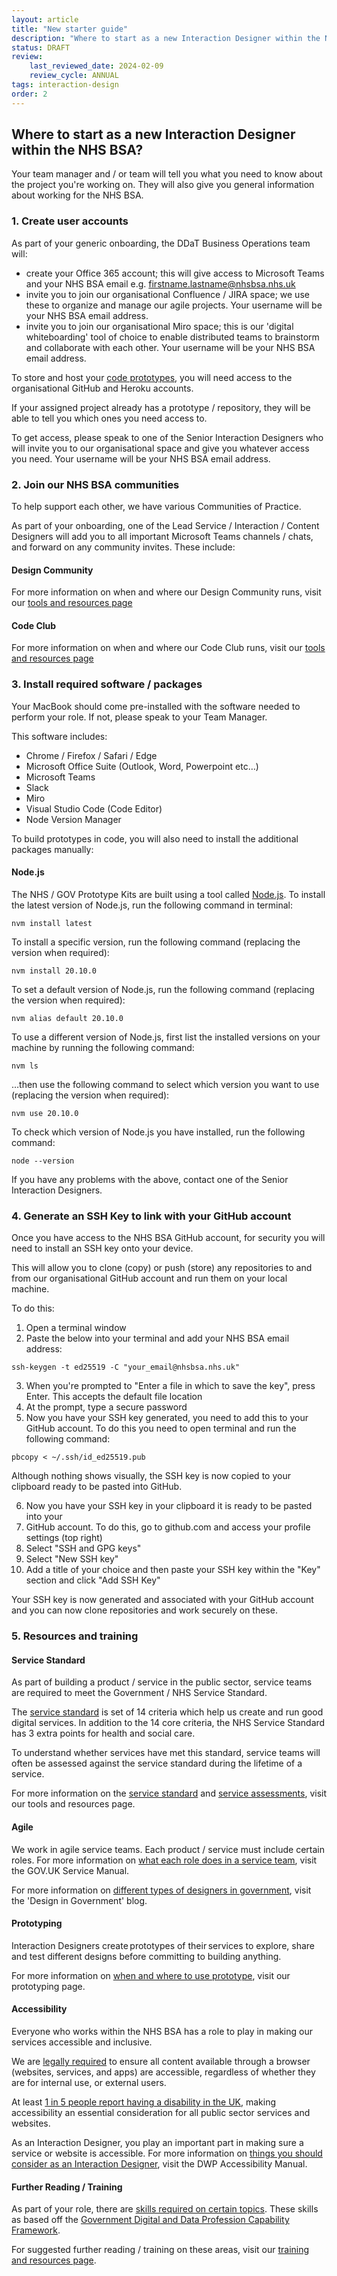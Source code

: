 ```yaml
---
layout: article
title: "New starter guide"
description: "Where to start as a new Interaction Designer within the NHS BSA?"
status: DRAFT
review:
    last_reviewed_date: 2024-02-09
    review_cycle: ANNUAL
tags: interaction-design
order: 2
---
```


## Where to start as a new Interaction Designer within the NHS BSA? 

Your team manager and / or team will tell you what you need to know about the project you're working on. They will also give you general information about working for the NHS BSA.

### 1. Create user accounts 

As part of your generic onboarding, the DDaT Business Operations team will: 

* create your Office 365 account; this will give access to Microsoft Teams and your NHS BSA email e.g. firstname.lastname@nhsbsa.nhs.uk 
* invite you to join our organisational Confluence / JIRA space; we use these to organize and manage our agile projects. Your username will be your NHS BSA email address. 
* invite you to join our organisational Miro space; this is our 'digital whiteboarding' tool of choice to enable distributed teams to brainstorm and collaborate with each other. Your username will be your NHS BSA email address. 

To store and host your [code prototypes](../prototypes/#using-code-prototypes), you will need access to the organisational GitHub and Heroku accounts. 

If your assigned project already has a prototype / repository, they will be able to tell you which ones you need access to. 

To get access, please speak to one of the Senior Interaction Designers who will invite you to our organisational space and give you whatever access you need. Your username will be your NHS BSA email address. 

### 2. Join our NHS BSA communities 

To help support each other, we have various Communities of Practice. 

As part of your onboarding, one of the Lead Service / Interaction / Content Designers will add you to all important Microsoft Teams channels / chats, and forward on any community invites. These include: 

#### Design Community 

For more information on when and where our Design Community runs, visit our [tools and resources page](../../design-tools-resources/#design-community)

#### Code Club 

For more information on when and where our Code Club runs, visit our [tools and resources page](../../design-tools-resources/#code-club)

### 3. Install required software / packages 

Your MacBook should come pre-installed with the software needed to perform your role. If not, please speak to your Team Manager. 

This software includes: 

* Chrome / Firefox / Safari / Edge 
* Microsoft Office Suite (Outlook, Word, Powerpoint etc…) 
* Microsoft Teams 
* Slack 
* Miro 
* Visual Studio Code (Code Editor) 
* Node Version Manager 

To build prototypes in code, you will also need to install the additional packages manually: 

#### Node.js 

The NHS / GOV Prototype Kits are built using a tool called [Node.js](https://nodejs.org/en). To install the latest version of Node.js, run the following command in terminal: 
 
`nvm install latest`
 
To install a specific version, run the following command (replacing the version when required): 
 
`nvm install 20.10.0`
 
To set a default version of Node.js, run the following command (replacing the version when required): 
 
`nvm alias default 20.10.0`
 
To use a different version of Node.js, first list the installed versions on your machine by running the following command: 
 
`nvm ls`
 
…then use the following command to select which version you want to use (replacing the version when required): 
 
`nvm use 20.10.0`

To check which version of Node.js you have installed, run the following command: 

`node --version` 

If you have any problems with the above, contact one of the Senior Interaction Designers. 

### 4. Generate an SSH Key to link with your GitHub account 

Once you have access to the NHS BSA GitHub account, for security you will need to install an SSH key onto your device. 

This will allow you to clone (copy) or push (store) any repositories to and from our organisational GitHub account and run them on your local machine. 

To do this: 

1. Open a terminal window 
2. Paste the below into your terminal and add your NHS BSA email address: 
 
`ssh-keygen -t ed25519 -C "your_email@nhsbsa.nhs.uk"`
 
3. When you're prompted to "Enter a file in which to save the key", press Enter. This accepts the default file location 
4. At the prompt, type a secure password 
5. Now you have your SSH key generated, you need to add this to your GitHub account. To do this you need to open terminal and run the following command: 
 
`pbcopy < ~/.ssh/id_ed25519.pub`
 
Although nothing shows visually, the SSH key is now copied to your clipboard ready to be pasted into GitHub. 

6. Now you have your SSH key in your clipboard it is ready to be pasted into your 
7. GitHub account. To do this, go to github.com and access your profile settings (top right)
8. Select "SSH and GPG keys" 
9. Select "New SSH key" 
10. Add a title of your choice and then paste your SSH key within the "Key" section and click "Add SSH Key" 

Your SSH key is now generated and associated with your GitHub account and you can now clone repositories and work securely on these. 

### 5. Resources and training 

#### Service Standard 

As part of building a product / service in the public sector, service teams are required to meet the Government / NHS Service Standard. 

The [service standard](https://service-manual.nhs.uk/standards-and-technology/service-standard) is set of 14 criteria which help us create and run good digital services. In addition to the 14 core criteria, the NHS Service Standard has 3 extra points for health and social care. 

To understand whether services have met this standard, service teams will often be assessed against the service standard during the lifetime of a service. 

For more information on the [service standard](../../design-tools-resources/#service-standards) and [service assessments](../../design-tools-resources/#service-assessments), visit our tools and resources page. 

#### Agile 

We work in agile service teams. Each product / service must include certain roles. For more information on [what each role does in a service team](https://www.gov.uk/service-manual/the-team/what-each-role-does-in-service-team), visit the GOV.UK Service Manual. 

For more information on [different types of designers in government](https://designnotes.blog.gov.uk/2016/04/22/the-different-types-of-design-in-government/), visit the 'Design in Government' blog. 

#### Prototyping 

Interaction Designers create prototypes of their services to explore, share and test different designs before committing to building anything. 

For more information on [when and where to use prototype](../prototypes/), visit our prototyping page. 

#### Accessibility 

Everyone who works within the NHS BSA has a role to play in making our services accessible and inclusive.  

We are [legally required](https://www.gov.uk/guidance/accessibility-requirements-for-public-sector-websites-and-apps) to ensure all content available through a browser (websites, services, and apps) are accessible, regardless of whether they are for internal use, or external users. 

At least [1 in 5 people report having a disability in the UK](https://www.scope.org.uk/media/disability-facts-figures/), making accessibility an essential consideration for all public sector services and websites. 

As an Interaction Designer, you play an important part in making sure a service or website is accessible. For more information on [things you should consider as an Interaction Designer](https://accessibility-manual.dwp.gov.uk/guidance-for-your-job-role/interaction-designer), visit the DWP Accessibility Manual. 

#### Further Reading / Training 

As part of your role, there are [skills required on certain topics](../about-role/#skills-matrix). These skills as based off the [Government Digital and Data Profession Capability Framework](https://ddat-capability-framework.service.gov.uk/interaction-designer.html). 

For suggested further reading / training on these areas, visit our [training and resources page](#). 